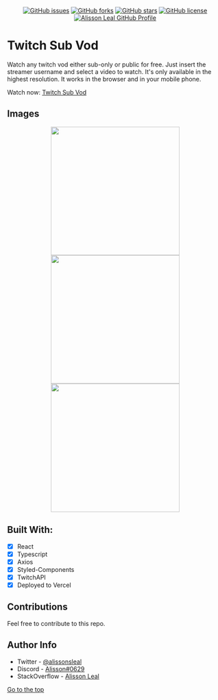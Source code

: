 <p align="center">
    <a href="https://github.com/Alissonsleal/twitch-sub-vod/issues"><img alt="GitHub issues" src="https://img.shields.io/github/issues/Alissonsleal/twitch-sub-vod?color=sucess&style=flat-square"></a>
    <a href="https://github.com/Alissonsleal/twitch-sub-vod/network"><img alt="GitHub forks" src="https://img.shields.io/github/forks/Alissonsleal/twitch-sub-vod?color=sucess&style=flat-square"></a>
    <a href="https://github.com/Alissonsleal/twitch-sub-vod/stargazers"><img alt="GitHub stars" src="https://img.shields.io/github/stars/Alissonsleal/twitch-sub-vod?color=sucess&style=flat-square"></a>
    <a href="https://github.com/Alissonsleal/twitch-sub-vod/blob/master/LICENSE"><img alt="GitHub license" src="https://img.shields.io/github/license/Alissonsleal/twitch-sub-vod?color=sucess&style=flat-square"></a>
    <a href="https://github.com/Alissonsleal/"><img alt="Alisson Leal GitHub Profile" src="https://img.shields.io/badge/made%20by-Alisson%20Leal-sucess?style=flat-square&logo=appveyor"></a>
</p>

# Twitch Sub Vod

Watch any twitch vod either sub-only or public for free. Just insert the streamer username and select a video to watch. It's only available in the highest resolution. It works in the browser and in your mobile phone.

Watch now: [Twitch Sub Vod](https://TwitchSubVod.vercel.app)

## Images

<p align="center">

<img  width="300" src="https://i.imgur.com/sln5U6H.png">

<img  width="300" src="https://i.imgur.com/ph7Qnsq.png">

<img  width="300" src="https://i.imgur.com/3vBIXJI.png">

</p>

## Built With:

- [x] React
- [x] Typescript
- [x] Axios
- [x] Styled-Components
- [x] TwitchAPI
- [x] Deployed to Vercel

## Contributions

Feel free to contribute to this repo.

## Author Info

- Twitter - [@alissonsleal](https://twitter.com/alissonsleal)
- Discord - [Alisson#0629](https://discord.com/)
- StackOverflow - [Alisson Leal](https://stackoverflow.com/users/14122260/alisson-leal)

[Go to the top](#Consulta-Placa)

